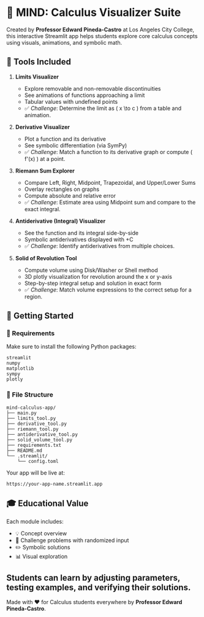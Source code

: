 # 🧠 MIND: Calculus Visualizer Suite

Created by **Professor Edward Pineda-Castro** at Los Angeles City College, this interactive Streamlit app helps students explore core calculus concepts using visuals, animations, and symbolic math.

## 🚀 Tools Included

1. **Limits Visualizer**
   - Explore removable and non-removable discontinuities
   - See animations of functions approaching a limit
   - Tabular values with undefined points
   - ✅ *Challenge*: Determine the limit as \( x \to c \) from a table and animation.

2. **Derivative Visualizer**
   - Plot a function and its derivative
   - See symbolic differentiation (via SymPy)
   - ✅ *Challenge*: Match a function to its derivative graph or compute \( f'(x) \) at a point.

3. **Riemann Sum Explorer**
   - Compare Left, Right, Midpoint, Trapezoidal, and Upper/Lower Sums
   - Overlay rectangles on graphs
   - Compute absolute and relative error
   - ✅ *Challenge*: Estimate area using Midpoint sum and compare to the exact integral.

4. **Antiderivative (Integral) Visualizer**
   - See the function and its integral side-by-side
   - Symbolic antiderivatives displayed with +C
   - ✅ *Challenge*: Identify antiderivatives from multiple choices.

5. **Solid of Revolution Tool**
   - Compute volume using Disk/Washer or Shell method
   - 3D plotly visualization for revolution around the x or y-axis
   - Step-by-step integral setup and solution in exact form
   - ✅ *Challenge*: Match volume expressions to the correct setup for a region.

## 🏁 Getting Started

### 🔧 Requirements
Make sure to install the following Python packages:

```
streamlit
numpy
matplotlib
sympy
plotly
```

### 📁 File Structure
```
mind-calculus-app/
├── main.py
├── limits_tool.py
├── derivative_tool.py
├── riemann_tool.py
├── antiderivative_tool.py
├── solid_volume_tool.py
├── requirements.txt
├── README.md
└── .streamlit/
    └── config.toml
```

Your app will be live at:
```
https://your-app-name.streamlit.app
```

## 🎓 Educational Value
Each module includes:
- 💡 Concept overview
- 📘 Challenge problems with randomized input
- ✏️ Symbolic solutions
- 📊 Visual exploration

Students can learn by adjusting parameters, testing examples, and verifying their solutions.
---
Made with ❤️ for Calculus students everywhere by **Professor Edward Pineda-Castro**.
